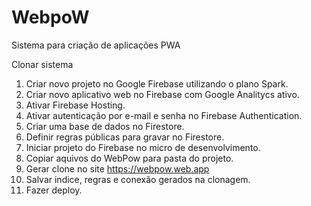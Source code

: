 # WebpoW
Sistema para criação de aplicações PWA

Clonar sistema

1. Criar novo projeto no Google Firebase utilizando o plano Spark.
2. Criar novo aplicativo web no Firebase com Google Analitycs ativo.
3. Ativar Firebase Hosting.
4. Ativar autenticação por e-mail e senha no Firebase Authentication.
5. Criar uma base de dados no Firestore.
6. Definir regras públicas para gravar no Firestore.
7. Iniciar projeto do Firebase no micro de desenvolvimento.
8. Copiar aquivos do WebPow para pasta do projeto.
9. Gerar clone no site https://webpow.web.app
10. Salvar indice, regras e conexão gerados na clonagem. 
13. Fazer deploy.
